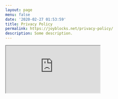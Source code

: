 ```yaml
---
layout: page
menu: false
date: '2020-02-27 01:53:59'
title: Privacy Policy
permalink: https://joyblocks.net/privacy-policy/
description: Some description.
---
```

<iframe src="https://docs.google.com/document/d/e/2PACX-1vRBw7-TIWJkcUy7EXokcfJNX38I1E_LPcqnF7X_3rH1KUxuhpEFjCWVE0u1VTmpWg-vRPLXYWY2XL-c/pub?embedded=true"></iframe>